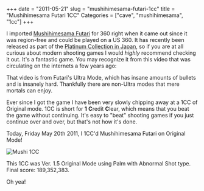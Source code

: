 +++
date = "2011-05-21"
slug = "mushihimesama-futari-1cc"
title = "Mushihimesama Futari 1CC"
Categories = ["cave", "mushihimesama", "1cc"]
+++

I imported [Mushihimesama Futari](http://en.wikipedia.org/wiki/Mushihime-sama_Futari) for 360 right when it came out since it was region-free and could be played on a US 360.  It has recently been released as part of the [Platinum Collection in Japan](http://www.play-asia.com/Mushihimesama_Futari_Ver_1.5_Platinum_Collection/paOS-13-71-br-49-en-70-3yu5.html), so if you are at all curious about modern shooting games I would _highly_ recommend checking it out.  It's a fantastic game.  You may recognize it from this video that was circulating on the internets a few years ago:



That video is from Futari's Ultra Mode, which has insane amounts of bullets and is insanely hard.  Thankfully there are non-Ultra modes that mere mortals can enjoy.

Ever since I got the game I have been very slowly chipping away at a 1CC of Original mode. 1CC is short for **1** **C**redit **C**lear, which means that you beat the game without continuing.  It's easy to "beat" shooting games if you just continue over and over, but that's not how it's done.

Today, Friday May 20th 2011, I 1CC'd Mushihimesama Futari on Original Mode!

![Mushi 1CC](/images/mushi1cc.jpg)

This 1CC was Ver. 1.5 Original Mode using Palm with Abnormal Shot type.  Final score: 189,352,383.

Oh yea!
